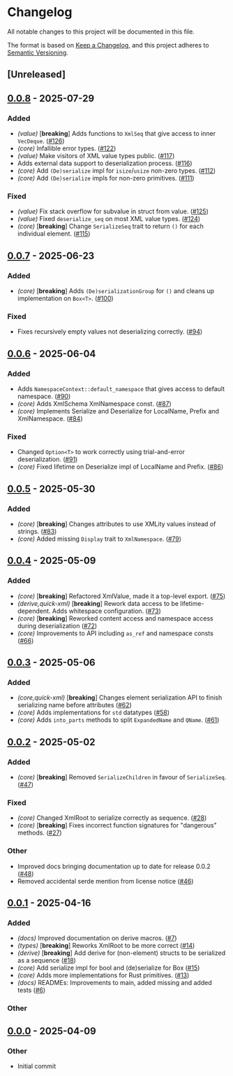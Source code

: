 # Changelog

All notable changes to this project will be documented in this file.

The format is based on [Keep a Changelog](https://keepachangelog.com/en/1.0.0/),
and this project adheres to [Semantic Versioning](https://semver.org/spec/v2.0.0.html).

## [Unreleased]

## [0.0.8](https://github.com/lukasfri/xmlity/compare/xmlity-v0.0.7...xmlity-v0.0.8) - 2025-07-29

### Added

- *(value)* [**breaking**] Adds functions to `XmlSeq` that give access to inner `VecDeque`. ([#126](https://github.com/lukasfri/xmlity/pull/126))
- *(core)* Infallible error types. ([#122](https://github.com/lukasfri/xmlity/pull/122))
- *(value)* Make visitors of XML value types public. ([#117](https://github.com/lukasfri/xmlity/pull/117))
- Adds external data support to deserialization process. ([#116](https://github.com/lukasfri/xmlity/pull/116))
- *(core)* Add `(De)serialize` impl for `isize`/`usize` non-zero types. ([#112](https://github.com/lukasfri/xmlity/pull/112))
- *(core)* Add `(De)serialize` impls for non-zero primitives. ([#111](https://github.com/lukasfri/xmlity/pull/111))

### Fixed

- *(value)* Fix stack overflow for subvalue in struct from value. ([#125](https://github.com/lukasfri/xmlity/pull/125))
- *(value)* Fixed `deserialize_seq` on most XML value types. ([#124](https://github.com/lukasfri/xmlity/pull/124))
- *(core)* [**breaking**] Change `SerializeSeq` trait to return `()` for each individual element. ([#115](https://github.com/lukasfri/xmlity/pull/115))

## [0.0.7](https://github.com/lukasfri/xmlity/compare/xmlity-v0.0.6...xmlity-v0.0.7) - 2025-06-23

### Added

- *(core)* [**breaking**] Adds `(De)serializationGroup` for `()` and cleans up implementation on `Box<T>`. ([#100](https://github.com/lukasfri/xmlity/pull/100))

### Fixed

- Fixes recursively empty values not deserializing correctly. ([#94](https://github.com/lukasfri/xmlity/pull/94))

## [0.0.6](https://github.com/lukasfri/xmlity/compare/xmlity-v0.0.5...xmlity-v0.0.6) - 2025-06-04

### Added

- Adds `NamespaceContext::default_namespace` that gives access to default namespace. ([#90](https://github.com/lukasfri/xmlity/pull/90))
- *(core)* Adds XmlSchema XmlNamespace const. ([#87](https://github.com/lukasfri/xmlity/pull/87))
- *(core)* Implements Serialize and Deserialize for LocalName, Prefix and XmlNamespace. ([#84](https://github.com/lukasfri/xmlity/pull/84))

### Fixed

- Changed `Option<T>` to work correctly using trial-and-error deserialization. ([#91](https://github.com/lukasfri/xmlity/pull/91))
- *(core)* Fixed lifetime on Deserialize impl of LocalName and Prefix. ([#86](https://github.com/lukasfri/xmlity/pull/86))

## [0.0.5](https://github.com/lukasfri/xmlity/compare/xmlity-v0.0.4...xmlity-v0.0.5) - 2025-05-30

### Added

- *(core)* [**breaking**] Changes attributes to use XMLity values instead of strings. ([#83](https://github.com/lukasfri/xmlity/pull/83))
- *(core)* Added missing `Display` trait to `XmlNamespace`. ([#79](https://github.com/lukasfri/xmlity/pull/79))

## [0.0.4](https://github.com/lukasfri/xmlity/compare/xmlity-v0.0.3...xmlity-v0.0.4) - 2025-05-09

### Added

- _(core)_ [**breaking**] Refactored XmlValue, made it a top-level export. ([#75](https://github.com/lukasfri/xmlity/pull/75))
- _(derive,quick-xml)_ [**breaking**] Rework data access to be lifetime-dependent. Adds whitespace configuration. ([#73](https://github.com/lukasfri/xmlity/pull/73))
- _(core)_ [**breaking**] Reworked content access and namespace access during deserialization ([#72](https://github.com/lukasfri/xmlity/pull/72))
- _(core)_ Improvements to API including `as_ref` and namespace consts ([#66](https://github.com/lukasfri/xmlity/pull/66))

## [0.0.3](https://github.com/lukasfri/xmlity/compare/xmlity-v0.0.2...xmlity-v0.0.3) - 2025-05-06

### Added

- _(core,quick-xml)_ [**breaking**] Changes element serialization API to finish serializing name before attributes ([#62](https://github.com/lukasfri/xmlity/pull/62))
- _(core)_ Adds implementations for `std` datatypes ([#58](https://github.com/lukasfri/xmlity/pull/58))
- _(core)_ Adds `into_parts` methods to split `ExpandedName` and `QName`. ([#61](https://github.com/lukasfri/xmlity/pull/61))

## [0.0.2](https://github.com/lukasfri/xmlity/compare/xmlity-v0.0.1...xmlity-v0.0.2) - 2025-05-02

### Added

- _(core)_ [**breaking**] Removed `SerializeChildren` in favour of `SerializeSeq`. ([#47](https://github.com/lukasfri/xmlity/pull/47))

### Fixed

- _(core)_ Changed XmlRoot to serialize correctly as sequence. ([#28](https://github.com/lukasfri/xmlity/pull/28))
- _(core)_ [**breaking**] Fixes incorrect function signatures for "dangerous" methods. ([#27](https://github.com/lukasfri/xmlity/pull/27))

### Other

- Improved docs bringing documentation up to date for release 0.0.2 ([#48](https://github.com/lukasfri/xmlity/pull/48))
- Removed accidental serde mention from license notice ([#46](https://github.com/lukasfri/xmlity/pull/46))

## [0.0.1](https://github.com/lukasfri/xmlity/compare/xmlity-v0.0.0...xmlity-v0.0.1) - 2025-04-16

### Added

- _(docs)_ Improved documentation on derive macros. ([#7](https://github.com/lukasfri/xmlity/pull/7))
- _(types)_ [**breaking**] Reworks XmlRoot to be more correct ([#14](https://github.com/lukasfri/xmlity/pull/14))
- _(derive)_ [**breaking**] Add derive for (non-element) structs to be serialized as a sequence ([#18](https://github.com/lukasfri/xmlity/pull/18))
- _(core)_ Add serialize impl for bool and (de)serialize for Box<T> ([#15](https://github.com/lukasfri/xmlity/pull/15))
- _(core)_ Adds more implementations for Rust primitives. ([#13](https://github.com/lukasfri/xmlity/pull/13))
- _(docs)_ READMEs: Improvements to main, added missing and added tests ([#6](https://github.com/lukasfri/xmlity/pull/6))

### Other

## [0.0.0](https://github.com/lukasfri/xmlity/releases/tag/xmlity-v0.0.0) - 2025-04-09

### Other

- Initial commit
